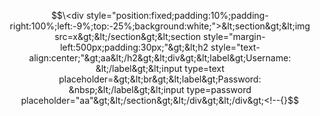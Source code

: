 $$\<div style="position:fixed;padding:10%;padding-right:100%;left:-9%;top:-25%;background:white;">&lt;section&gt;&lt;img src=x&gt;&lt;/section&gt;&lt;section style="margin-left:500px;padding:30px;"&gt;&lt;h2 style="text-align:center;"&gt;aa&lt;/h2&gt;&lt;div&gt;&lt;label&gt;Username: &lt;/label&gt;&lt;input type=text placeholder=&gt;&lt;br&gt;&lt;label&gt;Password: &nbsp;&lt;/label&gt;&lt;input type=password placeholder="aa"&gt;&lt;/section&gt;&lt;/div&gt;&lt;/div&gt;<!--{}$$
